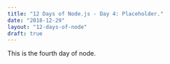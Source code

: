 ```yaml
---
title: "12 Days of Node.js - Day 4: Placeholder."
date: "2018-12-29"
layout: "12-days-of-node"
draft: true
---
```


This is the fourth day of node.
